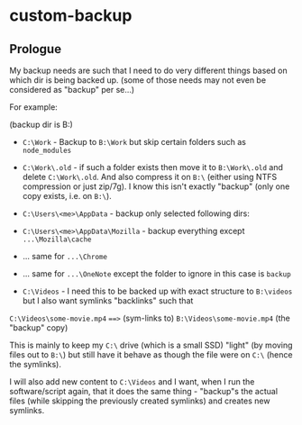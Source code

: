 # custom-backup

## Prologue

My backup needs are such that I need to do very different things based on which dir is being backed up. (some of those needs may not even be considered as "backup" per se...)

For example:

(backup dir is B:\)

* `C:\Work` - Backup to `B:\Work` but skip certain folders such as `node_modules`

* `C:\Work\.old` - if such a folder exists then move it to `B:\Work\.old` and delete `C:\Work\.old`. And also compress it on `B:\` (either using NTFS compression or just zip/7g). I know this isn't exactly "backup" (only one copy exists, i.e. on `B:\`).

* `C:\Users\<me>\AppData` - backup only selected following dirs:

 * `C:\Users\<me>\AppData\Mozilla` - backup everything except `...\Mozilla\cache`

 * ... same for `...\Chrome`

 * ... same for `...\OneNote` except the folder to ignore in this case is `backup`

* `C:\Videos` - I need this to be backed up with exact structure to `B:\videos` but I also want symlinks "backlinks" such that

 `C:\Videos\some-movie.mp4` `==>` (sym-links to) `B:\Videos\some-movie.mp4` (the "backup" copy)

 This is mainly to keep my `C:\` drive (which is a small SSD) "light" (by moving files out to `B:\`) but still have it behave as though the file were on `C:\` (hence the symlinks).

 I will also add new content to `C:\Videos` and I want, when I run the software/script again, that it does the same thing - "backup"s the actual files (while skipping the previously created symlinks) and creates new symlinks.

